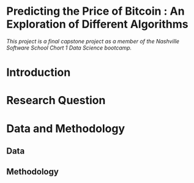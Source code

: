# Predicting the Price of Bitcoin : An Exploration of Different Algorithms
*This project is a final capstone project as a member of the Nashville Software School Chort 1 Data Science bootcamp.* 

# Introduction

# Research Question 

# Data and Methodology

## Data

## Methodology 




